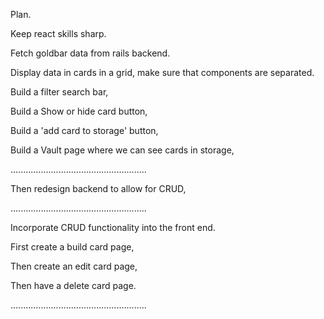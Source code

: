 Plan.

Keep react skills sharp.

Fetch goldbar data from rails backend.

Display data in cards in a grid, make sure that components are separated.

Build a filter search bar,

Build a Show or hide card button,

Build a 'add card to storage' button,

Build a Vault page where we can see cards in storage,

......................................................

Then redesign backend to allow for CRUD,

......................................................

Incorporate CRUD functionality into the front end.

First create a build card page,

Then create an edit card page,

Then have a delete card page.

......................................................


